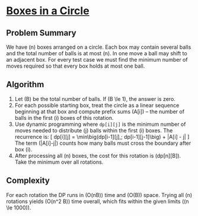 # [Boxes in a Circle](https://www.spoj.com/problems/BOXES/)

## Problem Summary
We have \(n\) boxes arranged on a circle. Each box may contain several balls and the total number of balls is at most \(n\). In one move a ball may shift to an adjacent box. For every test case we must find the minimum number of moves required so that every box holds at most one ball.

## Algorithm
1. Let \(B\) be the total number of balls. If \(B \le 1\), the answer is zero.
2. For each possible starting box, treat the circle as a linear sequence beginning at that box and compute prefix sums \(A[i]\) – the number of balls in the first \(i\) boxes of this rotation.
3. Use dynamic programming where `dp[i][j]` is the minimum number of moves needed to distribute \(j\) balls within the first \(i\) boxes. The recurrence is:
   \[
   dp[i][j] = \min\big(dp[i-1][j],\; dp[i-1][j-1]\big) + |A[i] - j|
   \]
   The term \(|A[i]-j|\) counts how many balls must cross the boundary after box \(i\).
4. After processing all \(n\) boxes, the cost for this rotation is \(dp[n][B]\). Take the minimum over all rotations.

## Complexity
For each rotation the DP runs in \(O(nB)\) time and \(O(B)\) space. Trying all \(n\) rotations yields \(O(n^2 B)\) time overall, which fits within the given limits (\(n \le 1000\)).
